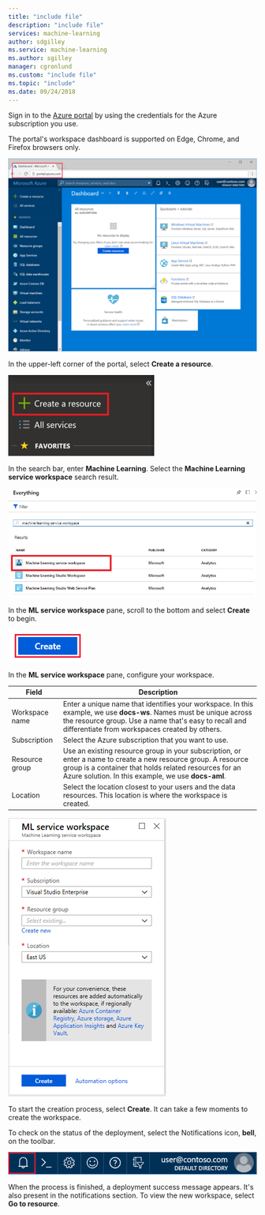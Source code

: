 ```yaml
---
title: "include file"
description: "include file"
services: machine-learning
author: sdgilley
ms.service: machine-learning
ms.author: sgilley
manager: cgronlund
ms.custom: "include file"
ms.topic: "include"
ms.date: 09/24/2018
---
```


Sign in to the [Azure portal](https://portal.azure.com/) by using the credentials for the Azure subscription you use. 

The portal's workspace dashboard is supported on Edge, Chrome, and Firefox browsers only.

   ![Azure portal](./media/aml-create-in-portal/portal-dashboard.png)

In the upper-left corner of the portal, select **Create a resource**.

   ![Create a resource in Azure portal](./media/aml-create-in-portal/portal-create-a-resource.png)

In the search bar, enter **Machine Learning**. Select the **Machine Learning service workspace** search result.

   ![Search for a workspace](./media/aml-create-in-portal/allservices-search.PNG)

In the **ML service workspace** pane, scroll to the bottom and select **Create** to begin.

   ![Create](./media/aml-create-in-portal/portal-create-button.png)

In the **ML service workspace** pane, configure your workspace.

   Field|Description
   ---|---
   Workspace name |Enter a unique name that identifies your workspace. In this example, we use **docs-ws**. Names must be unique across the resource group. Use a name that's easy to recall and differentiate from workspaces created by others.  
   Subscription |Select the Azure subscription that you want to use.
   Resource group | Use an existing resource group in your subscription, or enter a name to create a new resource group. A resource group is a container that holds related resources for an Azure solution. In this example, we use **docs-aml**. 
   Location | Select the location closest to your users and the data resources. This location is where the workspace is created.

   ![Create workspace](./media/aml-create-in-portal/workspace-create.png)

To start the creation process, select **Create**. It can take a few moments to create the workspace.

To check on the status of the deployment, select the Notifications icon, **bell**, on the toolbar.

   ![Workspace creation status](./media/aml-create-in-portal/notifications.png)

When the process is finished, a deployment success message appears. It's also present in the notifications section. To view the new workspace, select **Go to resource**.
